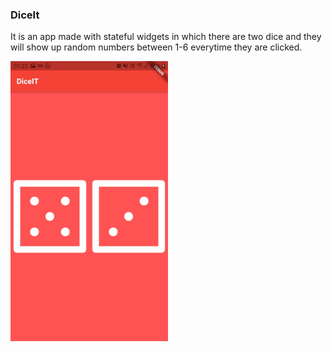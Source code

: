 
### DiceIt

It is an app made with stateful widgets in which there are two dice and they will show up random numbers between 1-6 everytime they are clicked.

<img src = "diceFront.jpeg" width="50%">

